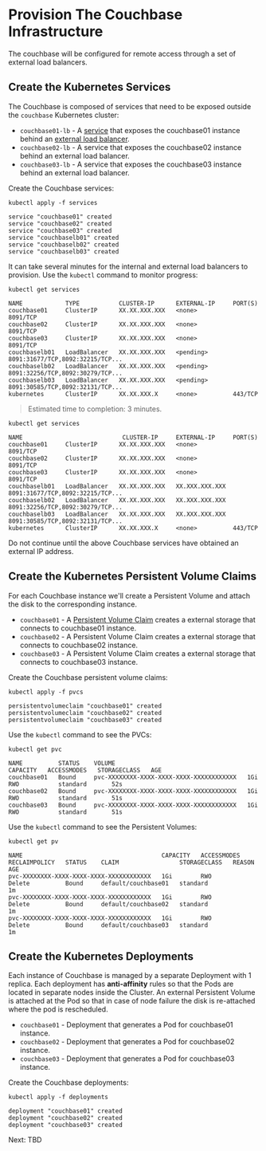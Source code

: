 # Provision The Couchbase Infrastructure

The couchbase will be configured for remote access through a set of external load balancers. 

## Create the Kubernetes Services

The Couchbase is composed of services that need to be exposed outside the `couchbase` Kubernetes cluster:

* `couchbase01-lb` - A [service](https://kubernetes.io/docs/concepts/services-networking/service/) that exposes the couchbase01 instance behind an [external load balancer](https://kubernetes.io/docs/concepts/services-networking/service/#type-loadbalancer).
* `couchbase02-lb` - A service that exposes the couchbase02 instance behind an external load balancer.
* `couchbase03-lb` - A service that exposes the couchbase03 instance behind an external load balancer.

Create the Couchbase services:

```shell
kubectl apply -f services
```

```shell
service "couchbase01" created
service "couchbase02" created
service "couchbase03" created
service "couchbaselb01" created
service "couchbaselb02" created
service "couchbaselb03" created
```

It can take several minutes for the internal and external load balancers to provision. Use the `kubectl` command to monitor progress:

```shell
kubectl get services
```

```shell
NAME            TYPE           CLUSTER-IP      EXTERNAL-IP     PORT(S)
couchbase01     ClusterIP      XX.XX.XXX.XXX   <none>          8091/TCP
couchbase02     ClusterIP      XX.XX.XXX.XXX   <none>          8091/TCP
couchbase03     ClusterIP      XX.XX.XXX.XXX   <none>          8091/TCP
couchbaselb01   LoadBalancer   XX.XX.XXX.XXX   <pending>       8091:31677/TCP,8092:32215/TCP...
couchbaselb02   LoadBalancer   XX.XX.XXX.XXX   <pending>       8091:32256/TCP,8092:30279/TCP...
couchbaselb03   LoadBalancer   XX.XX.XXX.XXX   <pending>       8091:30585/TCP,8092:32131/TCP...
kubernetes      ClusterIP      XX.XX.XXX.X     <none>          443/TCP
```

> Estimated time to completion: 3 minutes.

```shell
kubectl get services
```

```shell
NAME                            CLUSTER-IP     EXTERNAL-IP     PORT(S)
couchbase01     ClusterIP      XX.XX.XXX.XXX   <none>          8091/TCP
couchbase02     ClusterIP      XX.XX.XXX.XXX   <none>          8091/TCP
couchbase03     ClusterIP      XX.XX.XXX.XXX   <none>          8091/TCP
couchbaselb01   LoadBalancer   XX.XX.XXX.XXX   XX.XXX.XXX.XXX  8091:31677/TCP,8092:32215/TCP...
couchbaselb02   LoadBalancer   XX.XX.XXX.XXX   XX.XXX.XXX.XXX  8091:32256/TCP,8092:30279/TCP...
couchbaselb03   LoadBalancer   XX.XX.XXX.XXX   XX.XXX.XXX.XXX  8091:30585/TCP,8092:32131/TCP...
kubernetes      ClusterIP      XX.XX.XXX.X     <none>          443/TCP
```

Do not continue until the above Couchbase services have obtained an external IP address.

## Create the Kubernetes Persistent Volume Claims

For each Couchbase instance we'll create a Persistent Volume and attach the disk to the corresponding instance.

* `couchbase01` - A [Persistent Volume Claim](https://kubernetes.io/docs/concepts/storage/persistent-volumes/) creates a external storage that connects to couchbase01 instance.
* `couchbase02` - A Persistent Volume Claim creates a external storage that connects to couchbase02 instance.
* `couchbase03` - A Persistent Volume Claim creates a external storage that connects to couchbase03 instance.

Create the Couchbase persistent volume claims:

```shell
kubectl apply -f pvcs
```

```shell
persistentvolumeclaim "couchbase01" created
persistentvolumeclaim "couchbase02" created
persistentvolumeclaim "couchbase03" created
```

Use the `kubectl` command to see the PVCs:

```shell
kubectl get pvc
```

```shell
NAME          STATUS    VOLUME                                     CAPACITY   ACCESSMODES   STORAGECLASS   AGE
couchbase01   Bound     pvc-XXXXXXXX-XXXX-XXXX-XXXX-XXXXXXXXXXXX   1Gi        RWO           standard       52s
couchbase02   Bound     pvc-XXXXXXXX-XXXX-XXXX-XXXX-XXXXXXXXXXXX   1Gi        RWO           standard       51s
couchbase03   Bound     pvc-XXXXXXXX-XXXX-XXXX-XXXX-XXXXXXXXXXXX   1Gi        RWO           standard       51s
```

Use the `kubectl` command to see the Persistent Volumes:

```shell
kubectl get pv
```

```shell
NAME                                       CAPACITY   ACCESSMODES   RECLAIMPOLICY   STATUS    CLAIM                 STORAGECLASS   REASON    AGE
pvc-XXXXXXXX-XXXX-XXXX-XXXX-XXXXXXXXXXXX   1Gi        RWO           Delete          Bound     default/couchbase01   standard                 1m
pvc-XXXXXXXX-XXXX-XXXX-XXXX-XXXXXXXXXXXX   1Gi        RWO           Delete          Bound     default/couchbase02   standard                 1m
pvc-XXXXXXXX-XXXX-XXXX-XXXX-XXXXXXXXXXXX   1Gi        RWO           Delete          Bound     default/couchbase03   standard                 1m
```

## Create the Kubernetes Deployments

Each instance of Couchbase is managed by a separate Deployment with 1 replica. Each deployment has **anti-affinity** rules so that the Pods are located in separate nodes inside the Cluster. An external Persistent Volume is attached at the Pod so that in case of node failure the disk is re-attached where the pod is rescheduled.

* `couchbase01` - Deployment that generates a Pod for couchbase01 instance.
* `couchbase02` - Deployment that generates a Pod for couchbase02 instance.
* `couchbase03` - Deployment that generates a Pod for couchbase03 instance.

Create the Couchbase deployments:

```shell
kubectl apply -f deployments
```

```shell
deployment "couchbase01" created
deployment "couchbase02" created
deployment "couchbase03" created
```

Next: TBD
